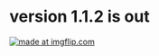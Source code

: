 # version 1.1.2 is out <a href="https://www.goodmorningsunshine.live">

<a href="https://imgflip.com/i/90aomg"><img src="https://i.imgflip.com/90aomg.jpg" title="made at imgflip.com"/></div> 
